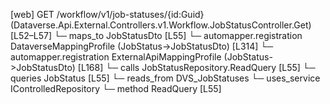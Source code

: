 [web] GET /workflow/v1/job-statuses/{id:Guid}  (Dataverse.Api.External.Controllers.v1.Workflow.JobStatusController.Get)  [L52–L57]
  └─ maps_to JobStatusDto [L55]
    └─ automapper.registration DataverseMappingProfile (JobStatus->JobStatusDto) [L314]
    └─ automapper.registration ExternalApiMappingProfile (JobStatus->JobStatusDto) [L168]
  └─ calls JobStatusRepository.ReadQuery [L55]
  └─ queries JobStatus [L55]
    └─ reads_from DVS_JobStatuses
  └─ uses_service IControlledRepository<JobStatus>
    └─ method ReadQuery [L55]

